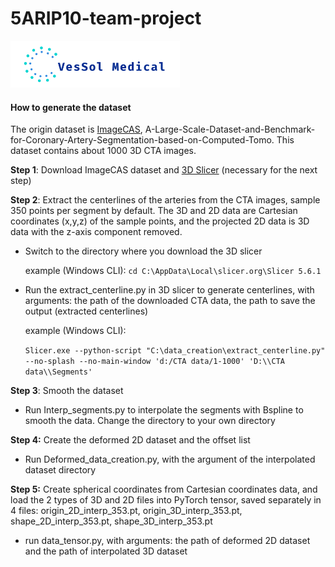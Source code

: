 # 5ARIP10-team-project
<img src="../logo_transparent.png" alt="Logo" height="75"/>

#### How to generate the dataset

The origin dataset is [ImageCAS](https://github.com/XiaoweiXu/ImageCAS-A-Large-Scale-Dataset-and-Benchmark-for-Coronary-Artery-Segmentation-based-on-CT), A-Large-Scale-Dataset-and-Benchmark-for-Coronary-Artery-Segmentation-based-on-Computed-Tomo. This dataset contains about 1000 3D CTA images.

**Step 1**: Download ImageCAS dataset and [3D Slicer](https://www.slicer.org/) (necessary for the next step)

**Step 2**: Extract the centerlines of the arteries from the CTA images, sample 350 points per segment by default. The 3D and 2D data are Cartesian coordinates (x,y,z) of the sample points, and the projected 2D data is 3D data with the z-axis component removed. 

+ Switch to the directory where you download the 3D slicer

  example (Windows CLI):
  `cd C:\AppData\Local\slicer.org\Slicer 5.6.1`

+ Run the extract_centerline.py in 3D slicer to generate centerlines, with arguments: the path of the downloaded CTA data, the path to save the output (extracted centerlines)

  example (Windows CLI):

  `Slicer.exe --python-script "C:\data_creation\extract_centerline.py" --no-splash --no-main-window 'd:/CTA data/1-1000' 'D:\\CTA data\\Segments'`


**Step 3**: Smooth the dataset

+ Run Interp_segments.py to interpolate the segments with Bspline to smooth the data. Change the directory to your own directory

**Step 4:** Create the deformed 2D dataset and the offset list

+ Run Deformed_data_creation.py, with the argument of the interpolated dataset directory

**Step 5:** Create spherical coordinates from Cartesian coordinates data, and load the 2 types of 3D and 2D files into PyTorch tensor, saved separately in 4 files: origin_2D_interp_353.pt, origin_3D_interp_353.pt, shape_2D_interp_353.pt, shape_3D_interp_353.pt

+ run data_tensor.py, with arguments: the path of deformed 2D dataset and the path of interpolated 3D dataset